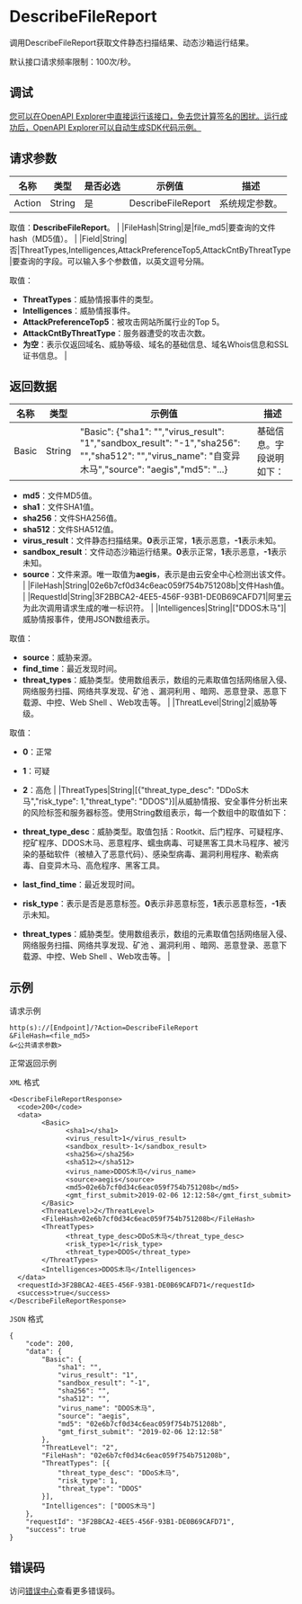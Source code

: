 # DescribeFileReport

调用DescribeFileReport获取文件静态扫描结果、动态沙箱运行结果。

默认接口请求频率限制：100次/秒。

## 调试

[您可以在OpenAPI Explorer中直接运行该接口，免去您计算签名的困扰。运行成功后，OpenAPI Explorer可以自动生成SDK代码示例。](https://api.aliyun.com/#product=Sasti&api=DescribeFileReport&type=RPC&version=2020-05-12)

## 请求参数

|名称|类型|是否必选|示例值|描述|
|--|--|----|---|--|
|Action|String|是|DescribeFileReport|系统规定参数。

 取值：**DescribeFileReport**。 |
|FileHash|String|是|file\_md5|要查询的文件hash（MD5值）。 |
|Field|String|否|ThreatTypes,Intelligences,AttackPreferenceTop5,AttackCntByThreatType|要查询的字段。可以输入多个参数值，以英文逗号分隔。

 取值：

 -   **ThreatTypes**：威胁情报事件的类型。
-   **Intelligences**：威胁情报事件。
-   **AttackPreferenceTop5**：被攻击网站所属行业的Top 5。
-   **AttackCntByThreatType**：服务器遭受的攻击次数。
-   **为空**：表示仅返回域名、威胁等级、域名的基础信息、域名Whois信息和SSL证书信息。 |

## 返回数据

|名称|类型|示例值|描述|
|--|--|---|--|
|Basic|String|"Basic": \{"sha1": "","virus\_result": "1","sandbox\_result": "-1","sha256": "","sha512": "","virus\_name": "自变异木马","source": "aegis","md5": "...\}|基础信息。字段说明如下：

 -   **md5**：文件MD5值。
-   **sha1**：文件SHA1值。
-   **sha256**：文件SHA256值。
-   **sha512**：文件SHA512值。
-   **virus\_result**：文件静态扫描结果。**0**表示正常，**1**表示恶意，**-1**表示未知。
-   **sandbox\_result**：文件动态沙箱运行结果。**0**表示正常，**1**表示恶意，**-1**表示未知。
-   **source**：文件来源。唯一取值为**aegis**，表示是由云安全中心检测出该文件。 |
|FileHash|String|02e6b7cf0d34c6eac059f754b751208b|文件Hash值。 |
|RequestId|String|3F2BBCA2-4EE5-456F-93B1-DE0B69CAFD71|阿里云为此次调用请求生成的唯一标识符。 |
|Intelligences|String|\["DDOS木马"\]|威胁情报事件，使用JSON数组表示。

 取值：

 -   **source**：威胁来源。
-   **find\_time**：最近发现时间。
-   **threat\_types**：威胁类型。使用数组表示，数组的元素取值包括网络层入侵、网络服务扫描、网络共享发现、矿池 、漏洞利用 、暗网、恶意登录、恶意下载源、中控、Web Shell 、Web攻击等。 |
|ThreatLevel|String|2|威胁等级。

 取值：

 -   **0**：正常
-   **1**：可疑
-   **2**：高危 |
|ThreatTypes|String|\[\{"threat\_type\_desc": "DDoS木马","risk\_type": 1,"threat\_type": "DDOS"\}\]|从威胁情报、安全事件分析出来的风险标签和服务器标签。使用String数组表示，每一个数组中的取值如下：

 -   **threat\_type\_desc**：威胁类型。取值包括：Rootkit、后门程序、可疑程序、挖矿程序、DDOS木马、恶意程序、蠕虫病毒、可疑黑客工具木马程序、被污染的基础软件（被植入了恶意代码）、感染型病毒、漏洞利用程序、勒索病毒、自变异木马、高危程序、黑客工具。
-   **last\_find\_time**：最近发现时间。
-   **risk\_type**：表示是否是恶意标签。**0**表示非恶意标签，**1**表示恶意标签，**-1**表示未知。
-   **threat\_types**：威胁类型。使用数组表示，数组的元素取值包括网络层入侵、网络服务扫描、网络共享发现、矿池 、漏洞利用 、暗网、恶意登录、恶意下载源、中控、Web Shell 、Web攻击等。 |

## 示例

请求示例

```
http(s)://[Endpoint]/?Action=DescribeFileReport
&FileHash=<file_md5>
&<公共请求参数>
```

正常返回示例

`XML` 格式

```
<DescribeFileReportResponse>
  <code>200</code>
  <data>
        <Basic>
              <sha1></sha1>
              <virus_result>1</virus_result>
              <sandbox_result>-1</sandbox_result>
              <sha256></sha256>
              <sha512></sha512>
              <virus_name>DDOS木马</virus_name>
              <source>aegis</source>
              <md5>02e6b7cf0d34c6eac059f754b751208b</md5>
              <gmt_first_submit>2019-02-06 12:12:58</gmt_first_submit>
        </Basic>
        <ThreatLevel>2</ThreatLevel>
        <FileHash>02e6b7cf0d34c6eac059f754b751208b</FileHash>
        <ThreatTypes>
              <threat_type_desc>DDoS木马</threat_type_desc>
              <risk_type>1</risk_type>
              <threat_type>DDOS</threat_type>
        </ThreatTypes>
        <Intelligences>DDOS木马</Intelligences>
  </data>
  <requestId>3F2BBCA2-4EE5-456F-93B1-DE0B69CAFD71</requestId>
  <success>true</success>
</DescribeFileReportResponse>
```

`JSON` 格式

```
{
	"code": 200,
	"data": {
		"Basic": {
			"sha1": "",
			"virus_result": "1",
			"sandbox_result": "-1",
			"sha256": "",
			"sha512": "",
			"virus_name": "DDOS木马",
			"source": "aegis",
			"md5": "02e6b7cf0d34c6eac059f754b751208b",
			"gmt_first_submit": "2019-02-06 12:12:58"
		},
		"ThreatLevel": "2",
		"FileHash": "02e6b7cf0d34c6eac059f754b751208b",
		"ThreatTypes": [{
			"threat_type_desc": "DDoS木马",
			"risk_type": 1,
			"threat_type": "DDOS"
		}],
		"Intelligences": ["DDOS木马"]
	},
	"requestId": "3F2BBCA2-4EE5-456F-93B1-DE0B69CAFD71",
	"success": true
}
```

## 错误码

访问[错误中心](https://error-center.aliyun.com/status/product/Sasti)查看更多错误码。

